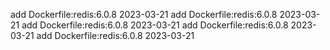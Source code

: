 add Dockerfile:redis:6.0.8 2023-03-21
add Dockerfile:redis:6.0.8 2023-03-21
add Dockerfile:redis:6.0.8 2023-03-21
add Dockerfile:redis:6.0.8 2023-03-21
add Dockerfile:redis:6.0.8 2023-03-21
